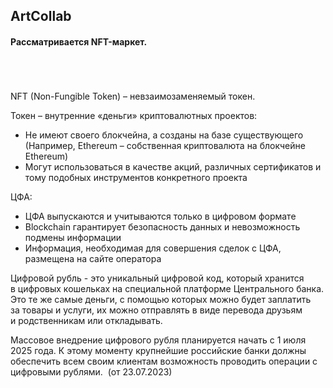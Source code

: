 ## ArtCollab

#### Рассматривается NFT-маркет.

<br>
<br>
<br>
NFT (Non-Fungible Token) – невзаимозаменяемый токен.

Токен – внутренние «деньги» криптовалютных проектов:
* Не имеют своего блокчейна, а созданы на базе существующего (Например, Ethereum – собственная криптовалюта на блокчейне Ethereum)
* Могут использоваться в качестве акций, различных сертификатов и тому подобных инструментов конкретного проекта

ЦФА:
* ЦФА выпускаются и учитываются только в цифровом формате
* Blockchain гарантирует безопасность данных и невозможность подмены информации
* Информация, необходимая для совершения сделок с ЦФА, размещена на сайте оператора


Цифровой рубль - это уникальный цифровой код, который хранится в цифровых кошельках на специальной платформе Центрального банка. Это те же самые деньги, с помощью которых можно будет заплатить за товары и услуги, их можно отправлять в виде перевода друзьям и родственникам или откладывать.

Массовое внедрение цифрового рубля планируется начать с 1 июля 2025 года. К этому моменту крупнейшие российские банки должны обеспечить всем своим клиентам возможность проводить операции с цифровыми рублями.  (от 23.07.2023)